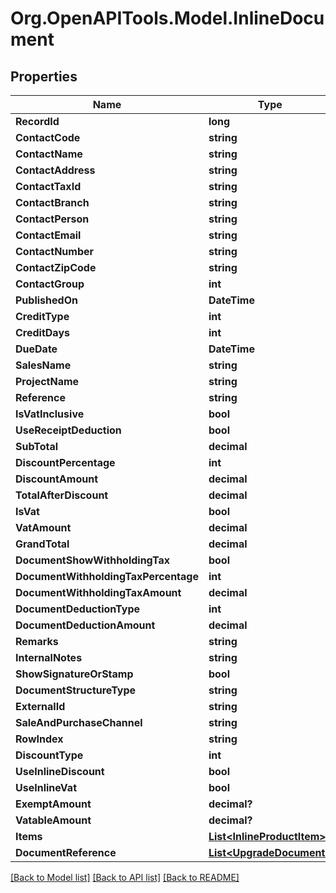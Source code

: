 # Org.OpenAPITools.Model.InlineDocument

## Properties

Name | Type | Description | Notes
------------ | ------------- | ------------- | -------------
**RecordId** | **long** |  | [optional] 
**ContactCode** | **string** |  | [optional] 
**ContactName** | **string** |  | [optional] 
**ContactAddress** | **string** |  | [optional] 
**ContactTaxId** | **string** |  | [optional] 
**ContactBranch** | **string** |  | [optional] 
**ContactPerson** | **string** |  | [optional] 
**ContactEmail** | **string** |  | [optional] 
**ContactNumber** | **string** |  | [optional] 
**ContactZipCode** | **string** |  | [optional] 
**ContactGroup** | **int** |  | [optional] 
**PublishedOn** | **DateTime** |  | [optional] 
**CreditType** | **int** |  | [optional] 
**CreditDays** | **int** |  | [optional] 
**DueDate** | **DateTime** |  | [optional] 
**SalesName** | **string** |  | [optional] 
**ProjectName** | **string** |  | [optional] 
**Reference** | **string** |  | [optional] 
**IsVatInclusive** | **bool** |  | [optional] 
**UseReceiptDeduction** | **bool** |  | [optional] 
**SubTotal** | **decimal** |  | [optional] 
**DiscountPercentage** | **int** |  | [optional] 
**DiscountAmount** | **decimal** |  | [optional] 
**TotalAfterDiscount** | **decimal** |  | [optional] 
**IsVat** | **bool** |  | [optional] 
**VatAmount** | **decimal** |  | [optional] 
**GrandTotal** | **decimal** |  | [optional] 
**DocumentShowWithholdingTax** | **bool** |  | [optional] 
**DocumentWithholdingTaxPercentage** | **int** |  | [optional] 
**DocumentWithholdingTaxAmount** | **decimal** |  | [optional] 
**DocumentDeductionType** | **int** |  | [optional] 
**DocumentDeductionAmount** | **decimal** |  | [optional] 
**Remarks** | **string** |  | [optional] 
**InternalNotes** | **string** |  | [optional] 
**ShowSignatureOrStamp** | **bool** |  | [optional] 
**DocumentStructureType** | **string** |  | [optional] 
**ExternalId** | **string** |  | [optional] 
**SaleAndPurchaseChannel** | **string** |  | [optional] 
**RowIndex** | **string** |  | [optional] 
**DiscountType** | **int** |  | [optional] 
**UseInlineDiscount** | **bool** |  | [optional] 
**UseInlineVat** | **bool** |  | [optional] 
**ExemptAmount** | **decimal?** |  | [optional] 
**VatableAmount** | **decimal?** |  | [optional] 
**Items** | [**List&lt;InlineProductItem&gt;**](InlineProductItem.md) |  | [optional] 
**DocumentReference** | [**List&lt;UpgradeDocument&gt;**](UpgradeDocument.md) |  | [optional] 

[[Back to Model list]](../README.md#documentation-for-models) [[Back to API list]](../README.md#documentation-for-api-endpoints) [[Back to README]](../README.md)

